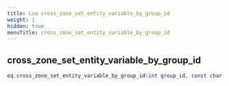 ```yaml
---
title: Lua cross_zone_set_entity_variable_by_group_id
weight: 1
hidden: true
menuTitle: cross_zone_set_entity_variable_by_group_id
---
```

## cross_zone_set_entity_variable_by_group_id
```lua
eq.cross_zone_set_entity_variable_by_group_id(int group_id, const char *variable_name, const char *variable_value) -- void
```
